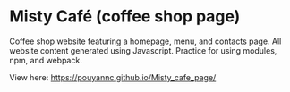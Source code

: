 # Misty Café (coffee shop page)

Coffee shop website featuring a homepage, menu, and contacts page. All website content generated using Javascript. Practice for using modules, npm, and webpack.

View here: https://pouyannc.github.io/Misty_cafe_page/ 
